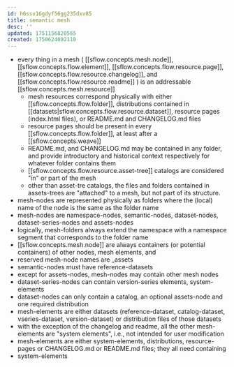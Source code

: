 ```yaml
---
id: h6ssv16gdyf56gg235dxv85
title: semantic mesh
desc: ''
updated: 1751156820565
created: 1750624002110
---
```


- every thing in a mesh ( [[sflow.concepts.mesh.node]], [[sflow.concepts.flow.element]], [[sflow.concepts.flow.resource.page]], [[sflow.concepts.flow.resource.changelog]], and [[sflow.concepts.flow.resource.readme]] ) is an addressable [[sflow.concepts.mesh.resource]]
  - mesh resources correspond physically with either [[sflow.concepts.flow.folder]], distributions contained in [[datasets|sflow.concepts.flow.resource.dataset]], resource pages (index.html files), or README.md and CHANGELOG.md files
  - resource pages should be present in every [[sflow.concepts.flow.folder]], at least after a [[sflow.concepts.weave]]
  - README.md, and CHANGELOG.md may be contained in any folder, and provide introductory and historical context respectively for whatever folder contains them
  - [[sflow.concepts.flow.resource.asset-tree]] catalogs are considered "in" or part of the mesh
  - other than asset-tre catalogs, the files and folders contained in assets-trees are "attached" to a mesh, but not part of its structure.
- mesh-nodes are represented physically as folders where the (local) name of the  node is the same as the folder name
- mesh-nodes are namespace-nodes, semantic-nodes, dataset-nodes,  dataset-series-nodes and assets-nodes
- logically, mesh-folders always extend the namespace with a namespace segment  that corresponds to the folder name
- [[sflow.concepts.mesh.node]] are always containers (or potential containers) of other nodes, mesh elements, and 
- reserved mesh-node names are _assets
- semantic-nodes must have reference-datasets
- except for assets-nodes, mesh-nodes may contain other mesh nodes
- dataset-series-nodes can contain version-series elements, system-elements
- dataset-nodes can only contain a catalog, an optional assets-node and one  required distribution
- mesh-elements are either datasets (reference-dataset, catalog-dataset,  vseries-dataset, version-dataset) or distribution files of those datasets
- with the exception of the changelog and readme, all the  other mesh-elements are "system elements", i.e., not intended for user modification
- mesh-elements are either system-elements, distributions, resource-pages or CHANGELOG.md or README.md files; they all need containing
- system-elements 
